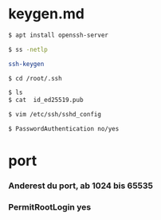 # keygen.md

```bash
$ apt install openssh-server
```
```bash
$ ss -netlp
```
```bash
ssh-keygen
```
```bash
$ cd /root/.ssh
```
```bash
$ ls
$ cat  id_ed25519.pub
```
```bash
$ vim /etc/ssh/sshd_config
```
```bash
$ PasswordAuthentication no/yes           
```
# port
### Anderest du port, ab 1024 bis 65535
### PermitRootLogin yes
